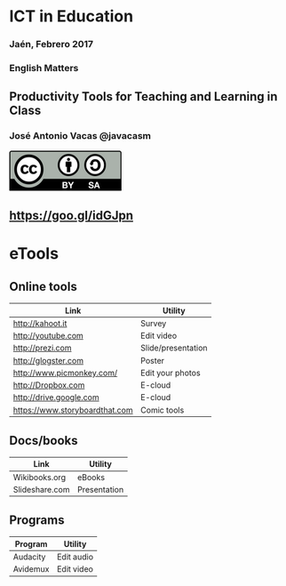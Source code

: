 # ICT in Education

### Jaén, Febrero 2017

### English Matters

## Productivity Tools for Teaching and Learning in Class

### José Antonio Vacas @javacasm

![./Licencia CC.png](./images/Licencia_CC.png)

## https://goo.gl/idGJpn

# eTools

## Online tools

| Link| Utility
|---|---
|http://kahoot.it   |         Survey
|http://youtube.com          |Edit video
|http://prezi.com            |Slide/presentation
|http://glogster.com         |Poster
|http://www.picmonkey.com/   |Edit your photos
|http://Dropbox.com          |E-cloud
|http://drive.google.com     |E-cloud
|https://www.storyboardthat.com|  Comic tools

## Docs/books

| Link| Utility
|---|---
|Wikibooks.org  |           eBooks
|Slideshare.com|            Presentation

## Programs

| Program | Utility
|---|---
|Audacity| Edit audio
|Avidemux| Edit video
